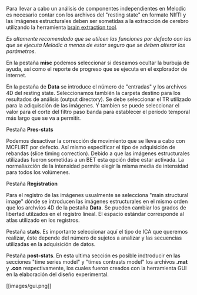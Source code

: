 Para llevar a cabo un análisis de componentes independientes en Melodic es necesario contar con los archivos del "resting state" en formato NIfTI y las imágenes estructurales deben ser sometidas a la extracción de cerebro utilizando la herramienta [brain extraction tool](https://github.com/rcruces/C-13_wiki_demo/wiki/Brain-extraction-tool-bet).  

*Es altamente recomendado que se utilcen las funciones por defecto con las que se ejecuta Melodic a menos de estar seguro que se deben alterar los parámetros*.

En la pestaña **misc** podemos seleccionar si deseamos ocultar la burbuja de ayuda, así como el reporte de progreso que se ejecuta en el explorador de internet. 

En la pestaña de **Data** se introduce el número de "entradas" y los archivos 4D del resting state. Seleccionamos también la carpeta destino para los resultados de análisis (output directory).
Se debe seleccionar el TR utilizado para la adiquisción de las imágenes.
Y tambien se puede seleccionar el valor para el corte del filtro paso banda para establecer el período temporal más largo que se va a permitir.

Pestaña **Pres-stats**

Podemos desactivar la corrección de movimiento que se lleva a cabo con MCFLIRT por defecto. Así mismo especificar el tipo de adquisición de rebandas (slice timing correction). 
Debido a que las imágenes estructurales utilizadas fueron sometidas a un BET esta opción debe estar activada. 
La normaliazción de la intensidad permite elegir la misma media de intensidad para todos los volúmenes.

Pestaña **Registration**

Para el registro de las imágenes usualmente se selecciona "main structural image" dónde se introducen las imágenes estructurales en el mismo orden que los archvios 4D de la pestaña **Data**. Se pueden cambiar los grados de libertad utilzados en el registro lineal. 
El espacio estándar corresponde al atlas utilizado en los registros. 

Pestaña **stats**. Es importante seleccionar aquí el tipo de ICA que queremos realizar, éste depende del número de sujetos a analizar y las secuencias utilizadas en la adquisición de datos. 

Pestaña **post-stats**. En esta ultima sección es posible indtroducir en las secciones "time series model" y "times contrasts model" los archivos **.mat** y **.con** respectivamente, los cuales fueron creados con la herramienta GUI en la elaboración del diseño experimental. 


[[images/gui.png]]